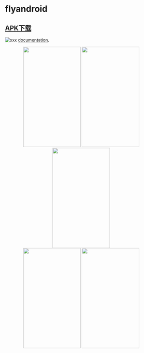 # flyandroid

## [APK下载](https://github.com/While1true/wanandroid/blob/master/app-release.apk)


![xxx](https://github.com/While1true/flyandroid/blob/master/test.gif)
[documentation](https://flutter.io/).
<div align="center"> <img src="https://github.com/While1true/flyandroid/blob/master/a.jpg" height="330" width="190" > <img src="https://github.com/While1true/flyandroid/blob/master/e.jpg" height="330" width="190" > <img src="https://github.com/While1true/flyandroid/blob/master/e.jpg" height="330" width="190" > </div>

<div align="center"> <img src="https://github.com/While1true/flyandroid/blob/master/c.jpg" height="330" width="190" > <img src="https://github.com/While1true/flyandroid/blob/master/d.jpg" height="330" width="190" > </div>

